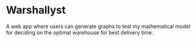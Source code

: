 # Warshallyst
A web app where users can generate graphs to test my mathematical model for deciding on the optimal warehouse for best delivery time.
